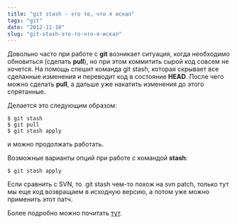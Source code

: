 ```yaml
---
title: "git stash - это то, что я искал"
tags: "git"
date: "2012-11-10"
slug: "git-stash-это-то-что-я-искал"
---
```


Довольно часто при работе с **git** возникает ситуация, когда необходимо обновиться (сделать **pull**), но при этом коммитить сырой код совсем не хочется. На помощь спешит команда git stash, которая скрывает все сделанные изменения и переводит код в состояние **HEAD**. После чего можно сделать **pull**, а дальше уже накатить изменения до этого спрятанные.

Делается это следующим образом:

```
$ git stash
$ git pull
$ git stash apply
```

и можно продолжать работать.

Возможные варианты опций при работе с командой **stash**:

```
$ git stash apply
```

Если сравнить с SVN, то  git stash чем-то похож на svn patch, только тут мы еще код возвращаем в исходную версию, а потом уже можно применить этот патч.

Более подробно можно почитать [тут](https://git-scm.com/book/en/Git-Tools-Stashing).
